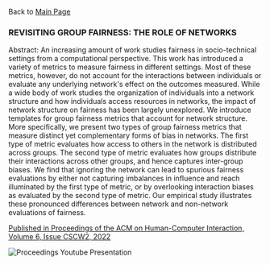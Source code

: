 Back to [Main Page](https://github.com/jsachs802/research_overview/blob/main/README.md)

### REVISITING GROUP FAIRNESS: THE ROLE OF NETWORKS


Abstract: An increasing amount of work studies fairness in socio-technical settings from a computational perspective. This work has introduced a variety of metrics to measure fairness in different settings. Most of these metrics, however, do not account for the interactions between individuals or evaluate any underlying network's effect on the outcomes measured. While a wide body of work studies the organization of individuals into a network structure and how individuals access resources in networks, the impact of network structure on fairness has been largely unexplored. We introduce templates for group fairness metrics that account for network structure. More specifically, we present two types of group fairness metrics that measure distinct yet complementary forms of bias in networks. The first type of metric evaluates how access to others in the network is distributed across groups. The second type of metric evaluates how groups distribute their interactions across other groups, and hence captures inter-group biases. We find that ignoring the network can lead to spurious fairness evaluations by either not capturing imbalances in influence and reach illuminated by the first type of metric, or by overlooking interaction biases as evaluated by the second type of metric. Our empirical study illustrates these pronounced differences between network and non-network evaluations of fairness.

[Published in Proceedings of the ACM on Human-Computer Interaction, Volume 6, Issue CSCW2, 2022](https://dl.acm.org/doi/abs/10.1145/3555100)

![Proceedings Youtube Presentation](https://www.youtube.com/watch?v=MmvGPqtfr3M)
